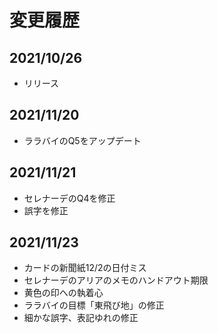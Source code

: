 # 変更履歴
## 2021/10/26
- リリース

## 2021/11/20
- ララバイのQ5をアップデート

## 2021/11/21
- セレナーデのQ4を修正
- 誤字を修正

## 2021/11/23
- カードの新聞紙12/2の日付ミス
- セレナーデのアリアのメモのハンドアウト期限
- 黄色の印への執着心
- ララバイの目標「東飛び地」の修正
- 細かな誤字、表記ゆれの修正